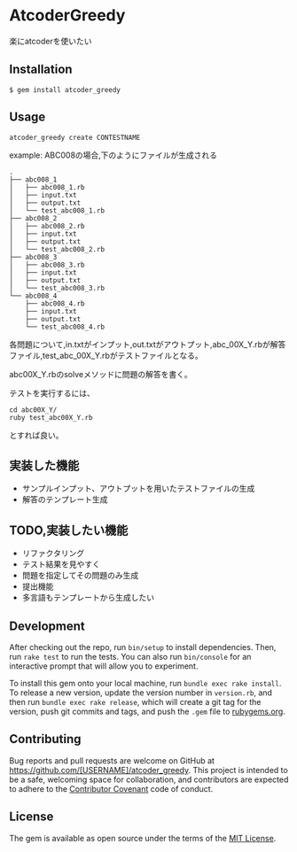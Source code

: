 # AtcoderGreedy
楽にatcoderを使いたい

## Installation

    $ gem install atcoder_greedy

## Usage

```
atcoder_greedy create CONTESTNAME
```

example: ABC008の場合,下のようにファイルが生成される

```
.
├── abc008_1
│   ├── abc008_1.rb
│   ├── input.txt
│   ├── output.txt
│   └── test_abc008_1.rb
├── abc008_2
│   ├── abc008_2.rb
│   ├── input.txt
│   ├── output.txt
│   └── test_abc008_2.rb
├── abc008_3
│   ├── abc008_3.rb
│   ├── input.txt
│   ├── output.txt
│   └── test_abc008_3.rb
└── abc008_4
    ├── abc008_4.rb
    ├── input.txt
    ├── output.txt
    └── test_abc008_4.rb
```

各問題について,in.txtがインプット,out.txtがアウトプット,abc_00X_Y.rbが解答ファイル,test_abc_00X_Y.rbがテストファイルとなる。

abc00X_Y.rbのsolveメソッドに問題の解答を書く。

テストを実行するには、

```
cd abc00X_Y/
ruby test_abc00X_Y.rb
```

とすれば良い。

## 実装した機能
- サンプルインプット、アウトプットを用いたテストファイルの生成
- 解答のテンプレート生成


## TODO,実装したい機能
- リファクタリング
- テスト結果を見やすく
- 問題を指定してその問題のみ生成
- 提出機能
- 多言語もテンプレートから生成したい

## Development

After checking out the repo, run `bin/setup` to install dependencies. Then, run `rake test` to run the tests. You can also run `bin/console` for an interactive prompt that will allow you to experiment.

To install this gem onto your local machine, run `bundle exec rake install`. To release a new version, update the version number in `version.rb`, and then run `bundle exec rake release`, which will create a git tag for the version, push git commits and tags, and push the `.gem` file to [rubygems.org](https://rubygems.org).

## Contributing

Bug reports and pull requests are welcome on GitHub at https://github.com/[USERNAME]/atcoder_greedy. This project is intended to be a safe, welcoming space for collaboration, and contributors are expected to adhere to the [Contributor Covenant](http://contributor-covenant.org) code of conduct.


## License

The gem is available as open source under the terms of the [MIT License](http://opensource.org/licenses/MIT).

